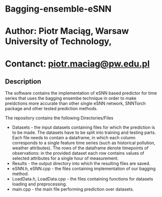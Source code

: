 # Bagging-ensemble-eSNN

# Author: Piotr Maciąg, Warsaw University of Technology,
# Contanct: piotr.maciag@pw.edu.pl

## Description

The software contains the implementation of eSNN based predictor for time series that uses the bagging ensembe technique in order to make preidctions more accurate
than other single eSNN network, SNNTorch package and other tested prediction methods.

The repository contains the following Directories/Files

* Datasets - the input datasets containing files for which the prediction is to be made. The datasets have to be split into training and testing parts. Each file needs to contain a dataframe,
  in which each column corresponds to a single feature time series (such as historical pollution, weather attributes). The rows of the dataframe denote timepoints of observations: in the provided dataset each row contains values of selected attributes for a single hour of measurement.
* Results - the output directory into which the resulting files are saved.
* eSNN.h, eSNN.cpp - the files containing implementation of our bagging method.
* LoadData.h, LoadData.cpp - the files containing functions for datasets loading and preprocessing.
* main.cpp - the main file performing prediction over datasets.

